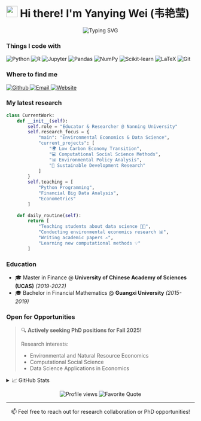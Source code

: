 # <img src="https://raw.githubusercontent.com/YanyingWei1997/YanyingWei1997/main/assets/wave.gif" width="30px" height="30px"> Hi there! I'm Yanying Wei (韦艳莹)

<div align="center">
  <img src="https://readme-typing-svg.herokuapp.com?font=Fira+Code&pause=1000&color=27A79D&random=false&width=435&lines=Environmental+Economics+Researcher;Data+Science+Educator;Python+Programming+Enthusiast" alt="Typing SVG" />
</div>

<!--
Currently working on:
-->
<h3>Things I code with</h3>
<p>
  <img alt="Python" src="https://img.shields.io/badge/-Python-3776AB?style=flat-square&logo=python&logoColor=white" />
  <img alt="R" src="https://img.shields.io/badge/-R-276DC3?style=flat-square&logo=r&logoColor=white" />
  <img alt="Jupyter" src="https://img.shields.io/badge/-Jupyter-F37626?style=flat-square&logo=jupyter&logoColor=white" />
  <img alt="Pandas" src="https://img.shields.io/badge/-Pandas-150458?style=flat-square&logo=pandas&logoColor=white" />
  <img alt="NumPy" src="https://img.shields.io/badge/-NumPy-013243?style=flat-square&logo=numpy&logoColor=white" />
  <img alt="Scikit-learn" src="https://img.shields.io/badge/-Scikit_Learn-F7931E?style=flat-square&logo=scikit-learn&logoColor=white" />
  <img alt="LaTeX" src="https://img.shields.io/badge/-LaTeX-008080?style=flat-square&logo=latex&logoColor=white" />
  <img alt="Git" src="https://img.shields.io/badge/-Git-F05032?style=flat-square&logo=git&logoColor=white" />
</p>

<h3>Where to find me</h3>
<p>
  <a href="https://github.com/YanyingWei1997" target="_blank">
    <img alt="Github" src="https://img.shields.io/badge/GitHub-%2312100E.svg?&style=for-the-badge&logo=Github&logoColor=white" />
  </a>
  <a href="mailto:weiyanying@unn.edu.cn" target="_blank">
    <img alt="Email" src="https://img.shields.io/badge/Email-D14836?style=for-the-badge&logo=gmail&logoColor=white" />
  </a>
  <a href="https://yanyingwei1997.github.io/" target="_blank">
    <img alt="Website" src="https://img.shields.io/badge/Website-4CAF50?style=for-the-badge&logo=google-chrome&logoColor=white" />
  </a>
</p>

<h3>My latest research</h3>

```python
class CurrentWork:
    def __init__(self):
        self.role = "Educator & Researcher @ Nanning University"
        self.research_focus = {
            "main": "Environmental Economics & Data Science",
            "current_projects": [
                "🌍 Low Carbon Economy Transition",
                "💻 Computational Social Science Methods",
                "📊 Environmental Policy Analysis",
                "🌱 Sustainable Development Research"
            ]
        }
        self.teaching = [
            "Python Programming",
            "Financial Big Data Analysis",
            "Econometrics"
        ]
        
    def daily_routine(self):
        return [
            "Teaching students about data science 👨‍🏫",
            "Conducting environmental economics research 📊",
            "Writing academic papers ✍️",
            "Learning new computational methods 💡"
        ]
```

<h3>Education</h3>

- 🎓 Master in Finance @ **University of Chinese Academy of Sciences (UCAS)** _(2019-2022)_
- 🎓 Bachelor in Financial Mathematics @ **Guangxi University** _(2015-2019)_

<h3>Open for Opportunities</h3>

> 🔍 **Actively seeking PhD positions for Fall 2025!**
> 
> Research interests:
> - Environmental and Natural Resource Economics
> - Computational Social Science
> - Data Science Applications in Economics

<details>
<summary>📈 GitHub Stats</summary>
<br>
<p align="center">
  <img src="https://github-readme-stats.vercel.app/api?username=YanyingWei1997&show_icons=true&theme=radical" alt="GitHub Stats" />
</p>
</details>

<p align="center">
  <img src="https://komarev.com/ghpvc/?username=YanyingWei1997&color=blueviolet" alt="Profile views" />
  <img src="https://img.shields.io/badge/Quote-Two_roads_diverged_in_woods,_I_took_the_one_less_traveled_by.-blue" alt="Favorite Quote" />
</p>

---

<p align="center">
  📫 Feel free to reach out for research collaboration or PhD opportunities!
</p>
